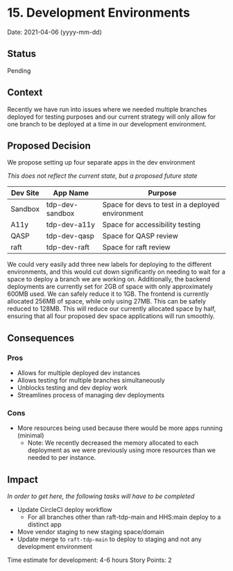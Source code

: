# 15. Development Environments

Date: 2021-04-06 (yyyy-mm-dd)

## Status

Pending

## Context

Recently we have run into issues where we needed multiple branches deployed for testing purposes and our current strategy will only allow for one branch to be deployed at a time in our development environment. 

## Proposed Decision


We propose setting up four separate apps in the dev environment

_This does not reflect the current state, but a proposed future state_

| Dev Site | App Name | Purpose |
| -------- | -------- | -------- |
| Sandbox     | tdp-dev-sandbox     | Space for devs to test in a deployed environment    |
| A11y | tdp-dev-a11y | Space for accessibility testing |
| QASP | tdp-dev-qasp | Space for QASP review |
| raft | tdp-dev-raft | Space for raft review |

We could very easily add three new labels for deploying to the different environments, and this would cut down significantly on needing to wait for a space to deploy a branch we are working on. Additionally, the backend deployments are currently set for 2GB of space with only approximately 600MB used. We can safely reduce it to 1GB. The frontend is currently allocated 256MB of space, while only using 27MB. This can be safely reduced to 128MB. This will reduce our currently allocated space by half, ensuring that all four proposed dev space applications will run smoothly.

## Consequences

### Pros

- Allows for multiple deployed dev instances
- Allows testing for multiple branches simultaneously
- Unblocks testing and dev deploy work
- Streamlines process of managing dev deployments

### Cons

- More resources being used because there would be more apps running (minimal)
    - Note: We recently decreased the memory allocated to each deployment as we were previously using more resources than we needed to per instance. 

## Impact
_In order to get here, the following tasks will have to be completed_

- Update CircleCI deploy workflow
  - For all branches other than raft-tdp-main and HHS:main deploy to a distinct app 
- Move vendor staging to new staging space/domain
- Update merge to `raft-tdp-main` to deploy to staging and not any development environment

Time estimate for development: 4-6 hours
Story Points: 2

